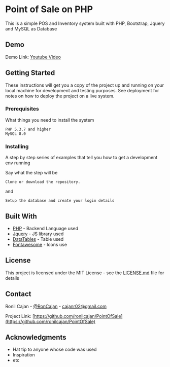 # Point of Sale on PHP

This is a simple POS and Inventory system built with PHP, Bootstrap, Jquery and MySQL as Database

## Demo

Demo Link: [Youtube Video](https://www.youtube.com/watch?v=JNHXUDmNwag)

## Getting Started

These instructions will get you a copy of the project up and running on your local machine for development and testing purposes. See deployment for notes on how to deploy the project on a live system.

### Prerequisites

What things you need to install the system

```
PHP 5.3.7 and higher
MySQL 8.0
```

### Installing

A step by step series of examples that tell you how to get a development env running

Say what the step will be
```
Clone or download the repository.
```
and
```
Setup the database and create your login details
```

## Built With

* [PHP](https://codeigniter.com/) - Backend Language used
* [Jquery](https://jquery.com/) - JS library used
* [DataTables](https://datatables.net/) - Table used
* [Fontawesome](https://fontawesome.com/) - Icons use

## License

This project is licensed under the MIT License - see the [LICENSE.md](LICENSE.md) file for details

## Contact

Ronil Cajan - [@RonCajan](https://twitter.com/RonCajan) - cajanr02@gmail.com

Project Link: [https://github.com/ronilcajan/PointOfSale](https://github.com/ronilcajan/PointOfSale)


## Acknowledgments

* Hat tip to anyone whose code was used
* Inspiration
* etc
